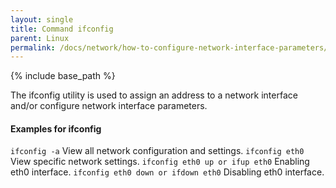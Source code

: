 ```yaml
---
layout: single
title: Command ifconfig
parent: Linux
permalink: /docs/network/how-to-configure-network-interface-parameters/
---
```


{% include base_path %}


The ifconfig utility is used to assign an address to a network interface and/or configure network interface parameters.

#### Examples for ifconfig

```ifconfig -a```  View all network configuration and settings.
```ifconfig eth0```  View specific network settings.
```ifconfig eth0 up or ifup eth0```  Enabling eth0 interface.
```ifconfig eth0 down or ifdown eth0``` Disabling eth0 interface.
